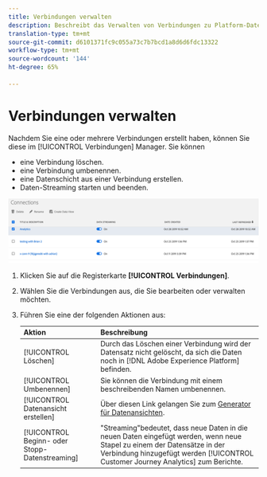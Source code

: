 ```yaml
---
title: Verbindungen verwalten
description: Beschreibt das Verwalten von Verbindungen zu Platform-Datensätzen.
translation-type: tm+mt
source-git-commit: d6101371fc9c055a73c7b7bcd1a8d6d6fdc13322
workflow-type: tm+mt
source-wordcount: '144'
ht-degree: 65%

---
```



# Verbindungen verwalten

Nachdem Sie eine oder mehrere Verbindungen erstellt haben, können Sie diese im [!UICONTROL Verbindungen] Manager. Sie können

* eine Verbindung löschen.
* eine Verbindung umbenennen.
* eine Datenschicht aus einer Verbindung erstellen.
* Daten-Streaming starten und beenden.

![Connections Manager](assets/connections-manager.png)

1. Klicken Sie auf die Registerkarte **[!UICONTROL Verbindungen]**.

2. Wählen Sie die Verbindungen aus, die Sie bearbeiten oder verwalten möchten.

3. Führen Sie eine der folgenden Aktionen aus:

   | Aktion | Beschreibung |
   |---|---|
   | [!UICONTROL Löschen] | Durch das Löschen einer Verbindung wird der Datensatz nicht gelöscht, da sich die Daten noch in [!DNL Adobe Experience Platform] befinden. |
   | [!UICONTROL Umbenennen] | Sie können die Verbindung mit einem beschreibenden Namen umbenennen. |
   | [!UICONTROL Datenansicht erstellen] | Über diesen Link gelangen Sie zum [Generator für Datenansichten](/help/data-views/create-dataview.md). |
   | [!UICONTROL Beginn- oder Stopp-Datenstreaming] | &quot;Streaming&quot;bedeutet, dass neue Daten in die neuen Daten eingefügt werden, wenn neue Stapel zu einem der Datensätze in der Verbindung hinzugefügt werden [!UICONTROL Customer Journey Analytics] zum Berichte. |


